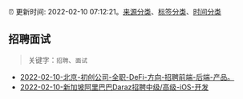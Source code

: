 :alarm_clock: 更新时间: 2022-02-10 07:12:21。[来源分类](../README.md)、[标签分类](../TAGS.md)、[时间分类](../TIMELINE.md)

## 招聘面试


> 关键字：`招聘`、`面试`



- [2022-02-10-北京-初创公司-全职-DeFi-方向-招聘前端-后端-产品。](https://www.v2ex.com/t/832947) 
- [2022-02-10-新加坡阿里巴巴Daraz招聘中级/高级-iOS-开发](https://www.v2ex.com/t/832935) 